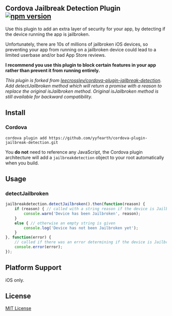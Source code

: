 ## Cordova Jailbreak Detection Plugin [![npm version](https://badge.fury.io/js/cordova-plugin-jailbreak-detection.svg)](http://badge.fury.io/js/cordova-plugin-jailbreak-detection)

Use this plugin to add an extra layer of security for your app, by detecting if the device running the app is jailbroken.

Unfortunately, there are 10s of millions of jailbroken iOS devices, so preventing your app from running on a jailbroken device could lead to a limited userbase and/or bad App Store reviews.

**I recommend you use this plugin to block certain features in your app rather than prevent it from running entirely.**

*This plugin is forked from [leecrossley/cordova-plugin-jailbreak-detection](https://github.com/leecrossley/cordova-plugin-jailbreak-detection).*
*Add detectJailbroken method which will return a promise with a reason to replace the original isJailbroken method.*
*Original isJailbroken method is still available for backward compatibility.*

## Install

### Cordova

```
cordova plugin add https://github.com/yyfearth/cordova-plugin-jailbreak-detection.git
```

You **do not** need to reference any JavaScript, the Cordova plugin architecture will add a `jailbreakdetection` object to your root automatically when you build.

## Usage

### detectJailbroken

```js
jailbreakdetection.detectJailbroken().then(function(reason) {
    if (reason) { // called with a string reason if the device is Jailbroken
        console.warn('Device has been Jailbroken', reason);
    }
    else { // otherwise an empty string is given
        console.log('Device has not been Jailbroken yet');
    }
}, function(error) {
    // called if there was an error determining if the device is Jailbroken
    console.error(error);
});
```

## Platform Support

iOS only.

## License

[MIT License](http://ilee.mit-license.org)
